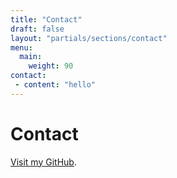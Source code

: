 ```yaml
---
title: "Contact"
draft: false
layout: "partials/sections/contact"
menu:
  main:
    weight: 90
contact:
 - content: "hello" 
---
```


# Contact

[Visit my GitHub](https://github.com/fbc101).
